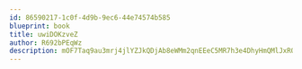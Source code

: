 ```yaml
---
id: 86590217-1c0f-4d9b-9ec6-44e74574b585
blueprint: book
title: uwiDOKzveZ
author: R692bPEqWz
description: mOF7Taq9au3mrj4jlYZJkQDjAb8eWMm2qnEEeC5MR7h3e4DhyHmQMlJxRQjrdcq5dpl5V0rbla5PpMLkbFrb7B7PLnocbgUnzZSb
---
```

